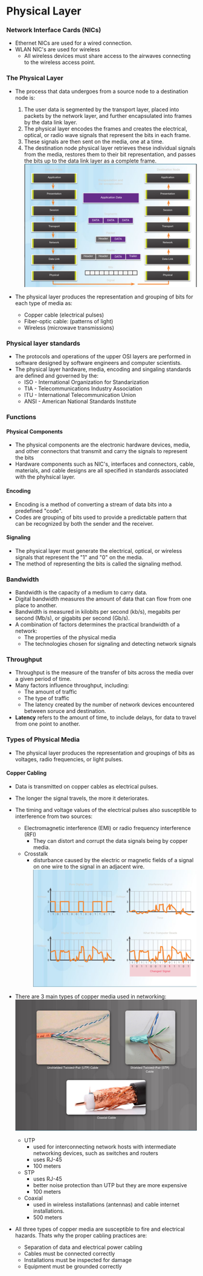 Physical Layer
====
### Network Interface Cards (NICs)
* Ethernet NICs are used for a wired connection.
* WLAN NIC's are used for wireless
  * All wireless devices must share access to the airwaves connecting to the wireless access point.

### The Physical Layer
* The process that data undergoes from a source node to a destination node is:
  1. The user data is segmented by the transport layer, placed into packets by the network layer, and further encapsulated into frames by the data link layer.
  2. The physical layer encodes the frames and creates the electrical, optical, or radio wave signals that represent the bits in each frame.
  3. These signals are then sent on the media, one at a time.
  4. The destination node physical layer retrieves these individual signals from the media, restores them to their bit representation, and passes the bits up to the data link layer as a complete frame.
![The physical layer][physicalLayer]

* The physical layer produces the representation and grouping of bits for each type of media as:
  * Copper cable (electrical pulses)
  * Fiber-optic cable: (patterns of light)
  * Wireless (microwave transmissions)

### Physical layer standards
* The protocols and operations of the upper OSI layers are performed in software designed by software engineers and computer scientists.
* The physical layer hardware, media, encoding and singaling standards are defined and governed by the:
  * ISO - International Organization for Standarization
  * TIA - Telecommunications Industry Association
  * ITU - International Telecommunication Union
  * ANSI - American National Standards Institute

### Functions
#### Physical Components
* The physical components are the electronic hardware devices, media, and other connectors that transmit and carry the signals to represent the bits
* Hardware components such as NIC's, interfaces and connectors, cable, materials, and cable designs are all specified in standards associated with the phyhsical layer.

#### Encoding
* Encoding is a method of converting a stream of data bits into a predefined "code".
* Codes are grouping of bits used to provide a predictable pattern that can be recognized by both the sender and the receiver.

#### Signaling
* The physical layer must generate the electrical, optical, or wireless signals that represent the "1" and "0" on the media.
* The method of representing the bits is called the signaling method.


### Bandwidth
* Bandwidth is the capacity of a medium to carry data.
* Digital bandwidth measures the amount of data that can flow from one place to another.
* Bandwidth is measured in kilobits per second (kb/s), megabits per second (Mb/s), or gigabits per second (Gb/s).
* A combination of factors determines the practical brandwidth of a network:
  * The properties of the physical media
  * The technologies chosen for signaling and detecting network signals 


### Throughput
* Throughput is the measure of the transfer of bits across the media over a given period of time.
* Many factors influence throughput, including:
  * The amount of traffic
  * The type of traffic
  * The latency created by the number of network devices encountered between soruce and destination.
* **Latency** refers to the amount of time, to include delays, for data to travel from one point to another.

### Types of Physical Media
* The physical layer produces the representation and groupings of bits as voltages, radio frequencies, or light pulses.
#### Copper Cabling
* Data is transmitted on copper cables as electrical pulses.
* The longer the signal travels, the more it deteriorates.
* The timing and voltage values of the electrical pulses also susceptible to interference from two sources:
  * Electromagnetic interference (EMI) or radio frequency interference (RFI)
    * They can distort and corrupt the data signals being by copper media.
  * Crosstalk
    * disturbance caused by the electric or magnetic fields of a signal on one wire to the signal in an adjacent wire.
![EMI RFI crosstalk][disturbance]

* There are 3 main types of copper media used in networking:
![Copper media][copper]
  * UTP
    * used for interconnecting network hosts with intermediate networking devices, such as switches and routers
    * uses RJ-45
    * 100 meters
  * STP
    * uses RJ-45
    * better noise protection than UTP but they are more expensive
    * 100 meters
  * Coaxial
    * used in wireless installations (antennas) and cable internet installations.
    * 500 meters
* All three types of copper media are susceptible to fire and electrical hazards. Thats why the proper cabling practices are:
  * Separation of data and electrical power cabling
  * Cables must be connected correctly
  * Installations must be inspected for damage
  * Equipment must be grounded correctly

[physicalLayer]: ../img/physicalLayer.png
[disturbance]: ../img/copperdisturbance.png
[copper]: ../img/coppermedia.png
